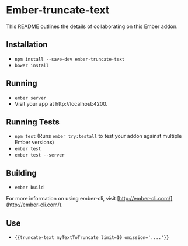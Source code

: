 # Ember-truncate-text


This README outlines the details of collaborating on this Ember addon.

## Installation
* `npm install --save-dev ember-truncate-text`
* `bower install`

## Running

* `ember server`
* Visit your app at http://localhost:4200.

## Running Tests

* `npm test` (Runs `ember try:testall` to test your addon against multiple Ember versions)
* `ember test`
* `ember test --server`

## Building

* `ember build`

For more information on using ember-cli, visit [http://ember-cli.com/](http://ember-cli.com/).

## Use

* `{{truncate-text myTextToTruncate limit=10 omission='....'}}`

